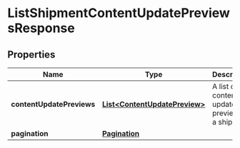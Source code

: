 
# ListShipmentContentUpdatePreviewsResponse

## Properties
Name | Type | Description | Notes
------------ | ------------- | ------------- | -------------
**contentUpdatePreviews** | [**List&lt;ContentUpdatePreview&gt;**](ContentUpdatePreview.md) | A list of content update previews in a shipment. | 
**pagination** | [**Pagination**](Pagination.md) |  |  [optional]



